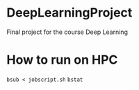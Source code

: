 # DeepLearningProject
Final project for the course Deep Learning


# How to run on HPC
`bsub < jobscript.sh`
`bstat`